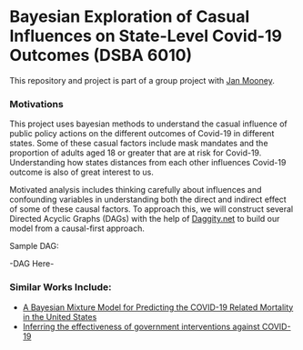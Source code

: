 # Bayesian Exploration of Casual Influences on State-Level Covid-19 Outcomes (DSBA 6010)
This repository and project is part of a group project with [Jan Mooney](https://www.linkedin.com/in/jantmooney/).

### Motivations
This project uses bayesian methods to understand the casual influence of public policy actions on the different outcomes of Covid-19 in different states. Some of these casual factors include mask mandates and the proportion of adults aged 18 or greater that are at risk for Covid-19. Understanding how states distances from each other influences Covid-19 outcome is also of great interest to us.

Motivated analysis includes thinking carefully about influences and confounding variables in understanding both the direct and indirect effect of some of these causal factors. To approach this, we will construct several Directed Acyclic Graphs (DAGs) with the help of [Daggity.net](daggity.net) to build our model from a causal-first approach.

Sample DAG:

-DAG Here-

### Similar Works Include:
- [A Bayesian Mixture Model for Predicting the COVID-19 Related Mortality in the United States](https://www.ajtmh.org/view/journals/tpmd/104/4/article-p1484.xml)
- [Inferring the effectiveness of government interventions against COVID-19](https://www.science.org/doi/10.1126/science.abd9338)
